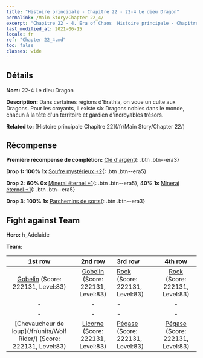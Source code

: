 ```yaml
---
title: "Histoire principale - Chapitre 22 - 22-4 Le dieu Dragon"
permalink: /Main Story/Chapter 22_4/
excerpt: "Chapitre 22 - 4. Era of Chaos  Histoire principale - Chapitre 22_4. 22-4 Le dieu Dragon"
last_modified_at: 2021-06-15
locale: fr
ref: "Chapter 22_4.md"
toc: false
classes: wide
---
```


## Détails

 **Nom:** 22-4 Le dieu Dragon

 **Description:** Dans certaines régions d'Erathia, on voue un culte aux Dragons. Pour les croyants, il existe six Dragons nobles dans le monde, chacun à la tête d'un territoire et gardien d'incroyables trésors.

 **Related to:** [Histoire principale Chapitre 22](/fr/Main Story/Chapter 22/)

## Récompense

 **Première récompense de complétion:** [Clé d'argent](/ItemsFR/con_693/){: .btn .btn--era3}

 **Drop 1:** **100% 1x** [Soufre mystérieux +2](/ItemsFR/mat_78/){: .btn .btn--era5}

 **Drop 2:** **60% 0x** [Minerai éternel +1](/ItemsFR/mat_68/){: .btn .btn--era5}, **40% 1x** [Minerai éternel +1](/ItemsFR/mat_68/){: .btn .btn--era5}

 **Drop 3:** **100% 1x** [Parchemins de sorts](/ItemsFR/con_694/){: .btn .btn--era3}


## Fight against Team
 **Hero:** h_Adelaide

 **Team:**


  | 1st row | 2nd row | 3rd row | 4th row |
  |:----:|:----:|:----|:----:|
  | [Gobelin](/fr/units/Goblin/) (Score: 222131, Level:83)  | [Gobelin](/fr/units/Goblin/) (Score: 222131, Level:83)  | [Rock](/fr/units/Roc/) (Score: 222131, Level:83)  | [Rock](/fr/units/Roc/) (Score: 222131, Level:83)  |
  | - | - | - | - |
  | - | - | - | - |
  | [Chevaucheur de loup](/fr/units/Wolf Rider/) (Score: 222131, Level:83)  | [Licorne](/fr/units/Unicorn/) (Score: 222131, Level:83)  | [Pégase](/fr/units/Pegasus/) (Score: 222131, Level:83)  | [Pégase](/fr/units/Pegasus/) (Score: 222131, Level:83)  |


